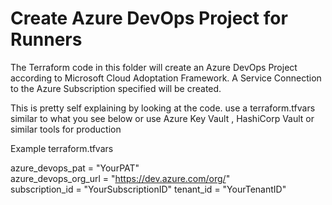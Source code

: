 # Create Azure DevOps Project for Runners

The Terraform code in this folder will create an Azure DevOps Project according to Microsoft Cloud Adoptation Framework.
A Service Connection to the Azure Subscription specified will be created.

This is pretty self explaining by looking at the code. use a terraform.tfvars similar to what you see below or use Azure Key Vault , HashiCorp Vault or similar tools for production
  
  
Example terraform.tfvars  

azure_devops_pat = "YourPAT"  
azure_devops_org_url = "https://dev.azure.com/org/"  
subscription_id = "YourSubscriptionID"
tenant_id = "YourTenantID"